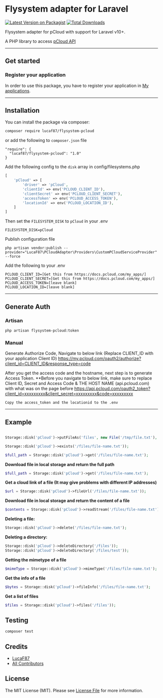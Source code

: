 # Flysystem adapter for Laravel

[![Latest Version on Packagist](https://img.shields.io/packagist/v/lucaf87/flysystem-pcloud.svg?style=flat-square)](https://packagist.org/packages/lucaf87/flysystem-pcloud)
[![Total Downloads](https://img.shields.io/packagist/dt/lucaf87/flysystem-pcloud.svg?style=flat-square)](https://packagist.org/packages/lucaf87/flysystem-pcloud)

Flysystem adapter for pCloud with support for Laravel v10+.

A PHP library to access [pCloud API](https://docs.pcloud.com/)

---

## Get started

### Register your application

In order to use this package, you have to register your application in [My applications](https://docs.pcloud.com).

---

## Installation

You can install the package via composer:

```bash
composer require lucaf87/flysystem-pcloud
```

or add the following to `composer.json` file

~~~~
"require": {
  "lucaf87/flysystem-pcloud": "1.0"
}
~~~~

Add the following config to the `disk` array in config/filesystems.php

```php
[
    'pCloud' => [
        'driver' => 'pCloud',
        'clientId' => env('PCLOUD_CLIENT_ID'),
        'clientSecret' => env('PCLOUD_CLIENT_SECRET'),
        'accessToken' => env('PCLOUD_ACCESS_TOKEN'),
        'locationId' => env('PCLOUD_LOCATION_ID'),
    ]
]
```

Then set the `FILESYSTEM_DISK` to `pCloud` in your .env

```env
FILESYSTEM_DISK=pCloud
```

Publish configuration file
```
php artisan vendor:publish --provider="LucaF87\PCloudAdapter\Providers\CustomPCloudServiceProvider" --force
```

Add the following to your .env
```
PCLOUD_CLIENT_ID=[Get this from https://docs.pcloud.com/my_apps/]
PCLOUD_CLIENT_SECRET=[Get this from https://docs.pcloud.com/my_apps/]
PCLOUD_ACCESS_TOKEN=[leave blank]
PCLOUD_LOCATION_ID=[leave blank]
```

---

## Generate Auth

### Artisan 
```php artisan flysystem-pcloud:token```

### Manual
Generate Authorize Code, Navigate to below link (Replace CLIENT_ID with your application Client ID)
https://my.pcloud.com/oauth2/authorize?client_id=CLIENT_ID&response_type=code

After you get the access code and the hostname, next step is to generate Access Token.
**Before you navigate to below link, make sure to replace Client ID, Secret and Access Code & THE HOST NAME (api.pcloud.com) with what was on the page before
https://api.pcloud.com/oauth2_token?client_id=xxxxxxxxx&client_secret=xxxxxxxxx&code=xxxxxxxxx

``` 
Copy the access_token and the locationid to the .env 
```

---

## Example
```php

Storage::disk('pCloud')->putFileAs('files', new File('/tmp/file.txt'), 'file-name.txt');

Storage::disk('pCloud')->exists('/files/file-name.txt'));

$full_path = Storage::disk('pCloud')->get('/files/file-name.txt');

```

**Download file in local storage and return the full path**
```php
$full_path = Storage::disk('pCloud')->get('/files/file-name.txt');
```

**Get a cloud link of a file (It may give problems with different IP addresses)**
```php
$url = Storage::disk('pCloud')->fileUrl('/files/file-name.txt'));
```

**Download file in local storage and return the content of a file**
```php
$contents = Storage::disk('pCloud')->readStream('/files/file-name.txt');
```

**Deleting a file:**
```php
Storage::disk('pCloud')->delete('/files/file-name.txt');
```
**Deleting a directory:**
```php
Storage::disk('pCloud')->deleteDirectory('/files'));
Storage::disk('pCloud')->deleteDirectory('/files/test'));
```

**Getting the mimetype of a file**
```php
$mimeType = Storage::disk('pCloud')->mimeType('/files/file-name.txt');
```

**Get the info of a file**
```php
$bytes = Storage::disk('pCloud')->fileInfo('/files/file-name.txt');
```

**Get a list of files**
```php
$files = Storage::disk('pCloud')->files('/files'));
```

## Testing

```bash
composer test
```

## Credits

- [LucaF87](https://github.com/LucaF87)
- [All Contributors](../../contributors)

## License

The MIT License (MIT). Please see [License File](LICENSE.md) for more information.
